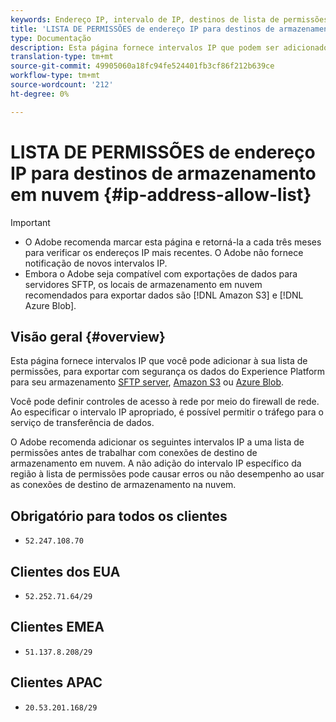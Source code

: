 ```yaml
---
keywords: Endereço IP, intervalo de IP, destinos de lista de permissões
title: 'LISTA DE PERMISSÕES de endereço IP para destinos de armazenamento em nuvem '
type: Documentação
description: Esta página fornece intervalos IP que podem ser adicionados à lista de permissões para exportar com segurança os dados do Experience Platform para o servidor SFTP, o Amazon S3 ou o armazenamento do Azure Blob.
translation-type: tm+mt
source-git-commit: 49905060a18fc94fe524401fb3cf86f212b639ce
workflow-type: tm+mt
source-wordcount: '212'
ht-degree: 0%

---
```



# LISTA DE PERMISSÕES de endereço IP para destinos de armazenamento em nuvem {#ip-address-allow-list}

>[!IMPORTANT]
>
> * O Adobe recomenda marcar esta página e retorná-la a cada três meses para verificar os endereços IP mais recentes. O Adobe não fornece notificação de novos intervalos IP.
> * Embora o Adobe seja compatível com exportações de dados para servidores SFTP, os locais de armazenamento em nuvem recomendados para exportar dados são [!DNL Amazon S3] e [!DNL Azure Blob].


## Visão geral {#overview}

Esta página fornece intervalos IP que você pode adicionar à sua lista de permissões, para exportar com segurança os dados do Experience Platform para seu armazenamento [SFTP server](./sftp.md), [Amazon S3](./amazon-s3.md) ou [Azure Blob](./azure-blob.md).

Você pode definir controles de acesso à rede por meio do firewall de rede. Ao especificar o intervalo IP apropriado, é possível permitir o tráfego para o serviço de transferência de dados.

O Adobe recomenda adicionar os seguintes intervalos IP a uma lista de permissões antes de trabalhar com conexões de destino de armazenamento em nuvem. A não adição do intervalo IP específico da região à lista de permissões pode causar erros ou não desempenho ao usar as conexões de destino de armazenamento na nuvem.

## Obrigatório para todos os clientes

* `52.247.108.70`

## Clientes dos EUA

* `52.252.71.64/29`

## Clientes EMEA

* `51.137.8.208/29`

## Clientes APAC

* `20.53.201.168/29`